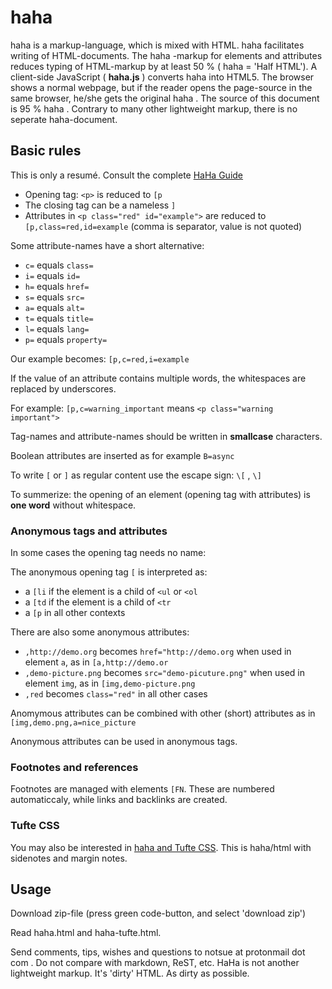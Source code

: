 # haha

haha is a markup-language, which is mixed with HTML. haha facilitates writing of HTML-documents. 
The haha -markup for elements and attributes reduces typing of HTML-markup by at least 50 % ( haha = 'Half HTML'). 
A client-side JavaScript ( **haha.js** ) converts haha into HTML5. The browser shows a normal webpage, but if 
the reader opens the page-source in the same browser, he/she gets the original haha . The source of this 
document is 95 % haha . Contrary to many other lightweight markup, there is no seperate haha-document.

## Basic rules 

This is only a resumé. Consult the complete [HaHa Guide](https://notsue.github.io/haha.html)

- Opening tag: `<p>` is reduced to `[p`
- The closing tag can be a nameless `]`     
- Attributes in `<p class="red" id="example">` are reduced to `[p,class=red,id=example` 
(comma is separator, value is not quoted)

Some attribute-names have a short alternative: 

- `c=` equals `class=`
- `i=` equals `id=` 
- `h=` equals `href=` 
- `s=` equals `src=` 
- `a=` equals `alt=` 
- `t=` equals `title=` 
- `l=` equals `lang=` 
- `p=` equals `property=`

Our example becomes: `[p,c=red,i=example`

If the value of an attribute contains multiple words, the whitespaces are 
replaced by underscores.
 
For example: `[p,c=warning_important` means `<p class="warning important">` 

Tag-names and attribute-names should be written in **smallcase** characters.

Boolean attributes are inserted as for example `B=async` 

To write `[` or `]` as regular content use the escape sign: `\[` , `\]`   

    
To summerize: the opening of an element (opening tag with attributes) is **one word** without whitespace.
  
### Anonymous tags and attributes

In some cases the opening tag needs no name:

The anonymous opening tag `[` is interpreted as: 

- a `[li` if the element is a child of `<ul` or `<ol` 
- a `[td` if the element is a child of `<tr` 
- a `[p` in all other contexts 

There are also some anonymous attributes: 


- `,http://demo.org` becomes `href="http://demo.org` when used in element `a`, as in `[a,http://demo.or`  
- `,demo-picture.png` becomes `src="demo-picuture.png"` when used in element `img`, as in `[img,demo-picture.png`  
- `,red` becomes `class="red"` in all other cases


Anomymous attributes can be combined with other (short) attributes as in `[img,demo.png,a=nice_picture` 

Anonymous attributes can be used in anonymous tags.

### Footnotes and references

Footnotes are managed with elements `[FN`. These are numbered 
automaticcaly, while links and backlinks are created.

### Tufte CSS

You may also be interested in  [haha and Tufte CSS](https://notsue.github.io/haha-tufte.html). This is haha/html with sidenotes and margin notes. 

## Usage

Download zip-file (press green code-button, and select 'download zip')

Read haha.html and haha-tufte.html.

Send comments, tips, wishes and questions to notsue at protonmail dot com . Do not compare with markdown, ReST, etc. HaHa is not another lightweight markup. It's 'dirty' HTML. As dirty as possible.

